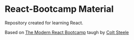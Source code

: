 # React-Bootcamp Material

Repository created for learning React.

Based on [The Modern React Bootcamp](https://www.udemy.com/course/modern-react-bootcamp/) taugh by [Colt Steele](https://www.udemy.com/user/coltsteele/)


